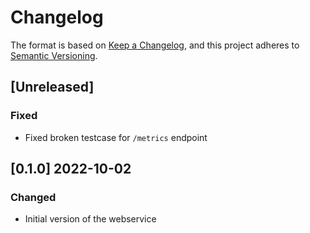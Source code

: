 # Changelog

The format is based on [Keep a Changelog](https://keepachangelog.com/en/1.0.0/),
and this project adheres to [Semantic Versioning](https://semver.org/spec/v2.0.0.html).

## [Unreleased]

### Fixed

 * Fixed broken testcase for `/metrics` endpoint

## [0.1.0] 2022-10-02

### Changed

 * Initial version of the webservice
